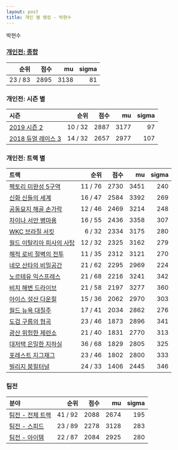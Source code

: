 ```yaml
---
layout: post
title: 개인 별 랭킹 - 박현수
---
```


박현수

### [개인전: 종합](../singles-full)

| 순위 | 점수 | mu | sigma |
|---:|---:|---:|---:|
| 23 / 83 | 2895 | 3138 | 81 |

### 개인전: 시즌 별

| 시즌 | 순위 | 점수 | mu | sigma |
|:---|---:|---:|---:|---:|
| [2019 시즌 2](../s2019_2) | 10 / 32 | 2887 | 3177 | 97 |
| [2018 듀얼 레이스 3](../s2018_1) | 14 / 32 | 2657 | 2977 | 107 |

### 개인전: 트랙 별

| 트랙 | 순위 | 점수 | mu | sigma |
|:---|---:|---:|---:|---:|
| [팩토리 미완성 5구역](../district5) | 11 / 76 | 2730 | 3451 | 240 |
| [신화 신들의 세계](../shinsegye) | 16 / 47 | 2584 | 3392 | 269 |
| [공동묘지 해골 손가락](../haeson) | 12 / 46 | 2469 | 3214 | 248 |
| [차이나 서안 병마용](../byeongma) | 16 / 55 | 2436 | 3358 | 307 |
| [WKC 브라질 서킷](../brazil) | 6 / 32 | 2334 | 3175 | 280 |
| [월드 이탈리아 피사의 사탑](../pizza) | 12 / 32 | 2325 | 3162 | 279 |
| [해적 로비 절벽의 전투](../lobby) | 11 / 35 | 2312 | 3121 | 270 |
| [네모 산타의 비밀공간](../santa) | 21 / 62 | 2295 | 2969 | 224 |
| [노르테유 익스프레스](../noex) | 21 / 68 | 2216 | 3241 | 342 |
| [비치 해변 드라이브](../haebyun) | 21 / 58 | 2197 | 3277 | 360 |
| [아이스 설산 다운힐](../seolsan) | 15 / 36 | 2062 | 2970 | 303 |
| [월드 뉴욕 대질주](../newyork) | 17 / 41 | 2034 | 2862 | 276 |
| [도검 구름의 협곡](../hyupgog) | 23 / 46 | 1873 | 2896 | 341 |
| [광산 위험한 제련소](../jeryeonso) | 21 / 40 | 1831 | 2770 | 313 |
| [대저택 은밀한 지하실](../jeotaek) | 36 / 68 | 1829 | 2805 | 325 |
| [포레스트 지그재그](../zigzag) | 23 / 46 | 1802 | 2800 | 333 |
| [빌리지 붐힐터널](../boomhill) | 24 / 33 | 1406 | 2445 | 346 |

### 팀전

| 분야 | 순위 | 점수 | mu | sigma |
|:---|---:|---:|---:|---:|
| [팀전 - 전체 트랙](../team-full) | 41 / 92 | 2088 | 2674 | 195 |
| [팀전 - 스피드](../team-speed) | 23 / 89 | 2278 | 3128 | 283 |
| [팀전 - 아이템](../team-item) | 22 / 87 | 2084 | 2925 | 280 |
